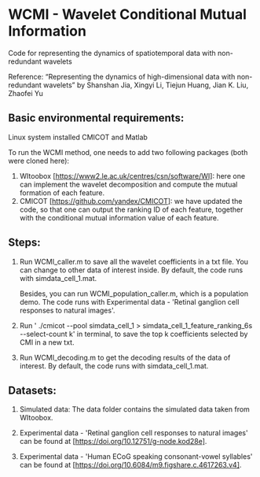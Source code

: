 # WCMI - Wavelet Conditional Mutual Information
Code for representing the dynamics of spatiotemporal data with non-redundant wavelets

Reference: 
“Representing the dynamics of high-dimensional data with non-redundant wavelets”
by Shanshan Jia,  Xingyi Li, Tiejun Huang, Jian K. Liu, Zhaofei Yu

## Basic environmental requirements:
Linux system installed CMICOT and Matlab

To run the WCMI method, one needs to add two following packages (both were cloned here):
1. WItoobox [https://www2.le.ac.uk/centres/csn/software/WI]: here one can implement the wavelet decomposition and compute the mutual formation of each feature.
2. CMICOT [https://github.com/yandex/CMICOT]: we have updated the code, so that one can output the ranking ID of each feature, together with the conditional mutual information value of each feature.


## Steps:

1. Run WCMI_caller.m to save all the wavelet coefficients in a txt file. You can change to other data of interest inside. By default, the code runs with simdata_cell_1.mat. 

   Besides, you can run WCMI_population_caller.m, which is a population demo. The code runs with Experimental data - 'Retinal ganglion cell responses to natural images'. 

2. Run ' ./cmicot --pool simdata_cell_1 > simdata_cell_1_feature_ranking_6s --select-count k' in terminal, to save the top k coefficients selected by CMI in a new txt.

3. Run WCMI_decoding.m to get the decoding results of the data of interest. By default, the code runs with simdata_cell_1.mat.


## Datasets:

1. Simulated data: The data folder contains the simulated data taken from WItoobox.

2. Experimental data - 'Retinal ganglion cell responses to natural images' can be found at [https://doi.org/10.12751/g-node.kod28e].

3. Experimental data - 'Human ECoG speaking consonant-vowel syllables' can be found at [https://doi.org/10.6084/m9.figshare.c.4617263.v4].

